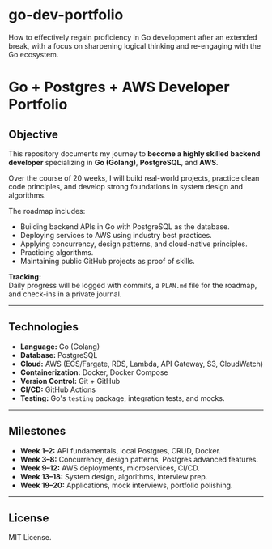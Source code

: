 # go-dev-portfolio

How to effectively regain proficiency in Go development after an extended break, with a focus on sharpening logical thinking and re-engaging with the Go ecosystem.

# Go + Postgres + AWS Developer Portfolio

## Objective

This repository documents my journey to **become a highly skilled backend developer** specializing in **Go (Golang)**, **PostgreSQL**, and **AWS**.

Over the course of 20 weeks, I will build real-world projects, practice clean code principles, and develop strong foundations in system design and algorithms.

The roadmap includes:

- Building backend APIs in Go with PostgreSQL as the database.
- Deploying services to AWS using industry best practices.
- Applying concurrency, design patterns, and cloud-native principles.
- Practicing algorithms.
- Maintaining public GitHub projects as proof of skills.

**Tracking:**  
Daily progress will be logged with commits, a `PLAN.md` file for the roadmap, and check-ins in a private journal.

---

## Technologies

- **Language:** Go (Golang)
- **Database:** PostgreSQL
- **Cloud:** AWS (ECS/Fargate, RDS, Lambda, API Gateway, S3, CloudWatch)
- **Containerization:** Docker, Docker Compose
- **Version Control:** Git + GitHub
- **CI/CD:** GitHub Actions
- **Testing:** Go's `testing` package, integration tests, and mocks.

---

## Milestones

- **Week 1–2:** API fundamentals, local Postgres, CRUD, Docker.
- **Week 3–8:** Concurrency, design patterns, Postgres advanced features.
- **Week 9–12:** AWS deployments, microservices, CI/CD.
- **Week 13–18:** System design, algorithms, interview prep.
- **Week 19–20:** Applications, mock interviews, portfolio polishing.

---

## License

MIT License.
